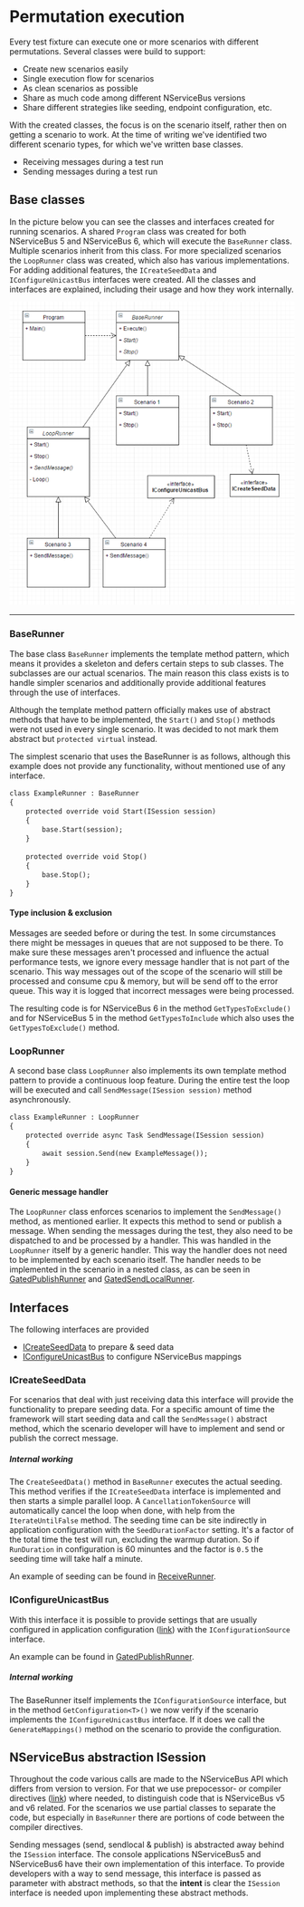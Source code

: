 # Permutation execution #

Every test fixture can execute one or more scenarios with different permutations. Several classes were build to support:

- Create new scenarios easily
- Single execution flow for scenarios
- As clean scenarios as possible
- Share as much code among different NServiceBus versions
- Share different strategies like seeding, endpoint configuration, etc.

With the created classes, the focus is on the scenario itself, rather then on getting a scenario to work. At the time of writing we've identified two different scenario types, for which we've written base classes.

- Receiving messages during a test run
- Sending messages during a test run

## Base classes ##

In the picture below you can see the classes and interfaces created for running scenarios. A shared `Program` class was created for both NServiceBus 5 and NServiceBus 6, which will execute the `BaseRunner` class. Multiple scenarios inherit from this class. For more specialized scenarios the `LoopRunner` class was created, which also has various implementations. For adding additional features, the `ICreateSeedData` and `IConfigureUnicastBus` interfaces were created. All the classes and interfaces are explained, including their usage and how they work internally.

![UML Base Classes](images/baseclasses.png)

----------

### BaseRunner

The base class `BaseRunner` implements the template method pattern, which means it provides a skeleton and defers certain steps to sub classes. The subclasses are our actual scenarios. The main reason this class exists is to handle simpler scenarios and additionally provide additional features through the use of interfaces.

Although the template method pattern officially makes use of abstract methods that have to be implemented, the `Start()` and `Stop()` methods were not used in every single scenario. It was decided to not mark them abstract but `protected virtual` instead.

The simplest scenario that uses the BaseRunner is as follows, although this example does not provide any functionality, without mentioned use of any interface. 

```
class ExampleRunner : BaseRunner
{
    protected override void Start(ISession session)
    {
        base.Start(session);
    }

    protected override void Stop()
    {
        base.Stop();
    }	
}
```
#### Type inclusion & exclusion
Messages are seeded before or during the test. In some circumstances there might be messages in queues that are not supposed to be there. To make sure these messages aren't processed and influence the actual performance tests, we ignore every message handler that is not part of the scenario. This way messages out of the scope of the scenario will still be processed and consume cpu & memory, but will be send off to the error queue. This way it is logged that incorrect messages were being processed.

The resulting code is for NServiceBus 6 in the method `GetTypesToExclude()` and for NServiceBus 5 in the method `GetTypesToInclude` which also uses the `GetTypesToExclude()` method.

### LoopRunner

A second base class `LoopRunner` also implements its own template method pattern to provide a continuous loop feature. During the entire test the loop will be executed and call `SendMessage(ISession session)` method asynchronously. 

```
class ExampleRunner : LoopRunner
{
    protected override async Task SendMessage(ISession session)
    {
        await session.Send(new ExampleMessage());
    }
}
```

#### Generic message handler
The `LoopRunner` class enforces scenarios to implement the `SendMessage()` method, as mentioned earlier. It expects this method to send or publish a message. When sending the messages during the test, they also need to be dispatched to and be processed by a handler. This was handled in the `LoopRunner` itself by a generic handler. This way the handler does not need to be implemented by each scenario itself. The handler needs to be implemented in the scenario in a nested class, as can be seen in [GatedPublishRunner](EndToEnd/src/PerformanceTests/Common/Scenarios/GatedPublish/GatedPublishRunner.cs) and [GatedSendLocalRunner](EndToEnd/src/PerformanceTests/Common/Scenarios/GatedSendLocal/GatedSendLocalRunner.cs).  

## Interfaces ##

The following interfaces are provided

- [ICreateSeedData](EndToEnd/src/PerformanceTests/Common/Scenarios/ICreateSeedData.cs) to prepare & seed data
- [IConfigureUnicastBus](EndToEnd/src/PerformanceTests/Common/IConfigureUnicastBus.cs) to configure NServiceBus mappings


### ICreateSeedData
For scenarios that deal with just receiving data this interface will provide the functionality to prepare seeding data. For a specific amount of time the framework will start seeding data and call the `SendMessage()` abstract method, which the scenario developer will have to implement and send or publish the correct message.

##### Internal working
The `CreateSeedData()` method in `BaseRunner` executes the actual seeding. This method verifies if the `ICreateSeedData` interface is implemented and then starts a simple parallel loop. A `CancellationTokenSource` will automatically cancel the loop when done, with help from the `IterateUntilFalse` method. The seeding time can be site indirectly in application configuration with the `SeedDurationFactor` setting. It's a factor of the total time the test will run, excluding the warmup duration. So if `RunDuration` in configuration is 60 minuntes and the factor is `0.5` the seeding time will take half a minute.

An example of seeding can be found in [ReceiveRunner](EndToEnd/src/PerformanceTests/Common/Scenarios/Receive/ReceiveRunner.cs).

### IConfigureUnicastBus   
With this interface it is possible to provide settings that are usually configured in application configuration ([link](http://docs.particular.net/nservicebus/hosting/custom-configuration-providers)) with the `IConfigurationSource` interface.

An example can be found in [GatedPublishRunner](EndToEnd/src/PerformanceTests/Common/Scenarios/GatedPublish/GatedPublishRunner.cs).

##### Internal working
The BaseRunner itself implements the `IConfigurationSource` interface, but in the method `GetConfiguration<T>()` we now verify if the scenario implements the `IConfigureUnicastBus` interface. If it does we call the `GenerateMappings()` method on the scenario to provide the configuration. 

## NServiceBus abstraction ISession ##
Throughout the code various calls are made to the NServiceBus API which differs from version to version. For that we use prepocessor- or compiler directives ([link](https://msdn.microsoft.com/en-us/library/ed8yd1ha.aspx?f=255&MSPPError=-2147217396)) where needed, to distinguish code that is NServiceBus v5 and v6 related. For the scenarios we use partial classes to separate the code, but especially in `BaseRunner` there are portions of code between the compiler directives.

Sending messages (send, sendlocal & publish) is abstracted away behind the `ISession` interface. The console applications NServiceBus5 and NServiceBus6 have their own implementation of this interface. To provide developers with a way to send message, this interface is passed as parameter with abstract methods, so that the **intent** is clear the `ISession` interface is needed upon implementing these abstract methods.  

